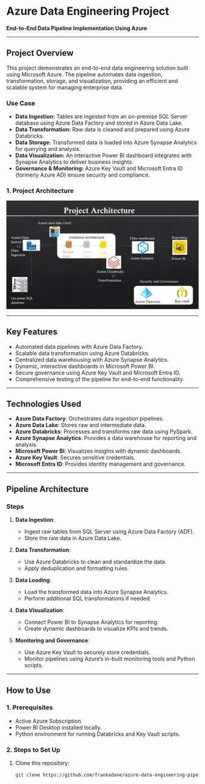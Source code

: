 # Azure Data Engineering Project  
**End-to-End Data Pipeline Implementation Using Azure**

---

## **Project Overview**  
This project demonstrates an end-to-end data engineering solution built using Microsoft Azure. The pipeline automates data ingestion, transformation, storage, and visualization, providing an efficient and scalable system for managing enterprise data.  

### **Use Case**  
- **Data Ingestion:** Tables are ingested from an on-premise SQL Server database using Azure Data Factory and stored in Azure Data Lake.  
- **Data Transformation:** Raw data is cleaned and prepared using Azure Databricks.  
- **Data Storage:** Transformed data is loaded into Azure Synapse Analytics for querying and analysis.  
- **Data Visualization:** An interactive Power BI dashboard integrates with Synapse Analytics to deliver business insights.  
- **Governance & Monitoring:** Azure Key Vault and Microsoft Entra ID (formerly Azure AD) ensure security and compliance.

### **1. Project Architecture**
![End to End project](screenshots/Azure_data_engineering_archecture.png)

---

## **Key Features**  
- Automated data pipelines with Azure Data Factory.  
- Scalable data transformation using Azure Databricks.  
- Centralized data warehousing with Azure Synapse Analytics.  
- Dynamic, interactive dashboards in Microsoft Power BI.  
- Secure governance using Azure Key Vault and Microsoft Entra ID.  
- Comprehensive testing of the pipeline for end-to-end functionality.  

---

## **Technologies Used**  
- **Azure Data Factory**: Orchestrates data ingestion pipelines.  
- **Azure Data Lake**: Stores raw and intermediate data.  
- **Azure Databricks**: Processes and transforms raw data using PySpark.  
- **Azure Synapse Analytics**: Provides a data warehouse for reporting and analysis.  
- **Microsoft Power BI**: Visualizes insights with dynamic dashboards.  
- **Azure Key Vault**: Secures sensitive credentials.  
- **Microsoft Entra ID**: Provides identity management and governance.  

---

## **Pipeline Architecture**  
### **Steps**  
1. **Data Ingestion**:  
   - Ingest raw tables from SQL Server using Azure Data Factory (ADF).  
   - Store the raw data in Azure Data Lake.  

2. **Data Transformation**:  
   - Use Azure Databricks to clean and standardize the data.  
   - Apply deduplication and formatting rules.  

3. **Data Loading**:  
   - Load the transformed data into Azure Synapse Analytics.  
   - Perform additional SQL transformations if needed.  

4. **Data Visualization**:  
   - Connect Power BI to Synapse Analytics for reporting.  
   - Create dynamic dashboards to visualize KPIs and trends.  

5. **Monitoring and Governance**:  
   - Use Azure Key Vault to securely store credentials.  
   - Monitor pipelines using Azure’s in-built monitoring tools and Python scripts.

---

## **How to Use**  

### **1. Prerequisites**  
- Active Azure Subscription.  
- Power BI Desktop installed locally.  
- Python environment for running Databricks and Key Vault scripts.  

### **2. Steps to Set Up**  
1. Clone this repository:  
   ```bash
   git clone https://github.com/frankadane/azure-data-engineering-pipeline.git
